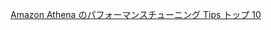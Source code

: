 
[Amazon Athena のパフォーマンスチューニング Tips トップ 10](https://aws.amazon.com/jp/blogs/news/top-10-performance-tuning-tips-for-amazon-athena/)


